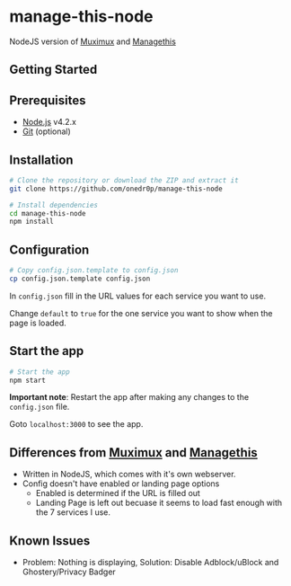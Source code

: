 # manage-this-node

NodeJS version of [Muximux](https://github.com/mescon/Muximux/) and [Managethis](https://github.com/Tenzinn3/Managethis)

Getting Started
---------------

## Prerequisites
- [Node.js](http://nodejs.org) v4.2.x
- [Git](https://git-scm.com/downloads) (optional)

## Installation

```bash
# Clone the repository or download the ZIP and extract it
git clone https://github.com/onedr0p/manage-this-node
```

```bash
# Install dependencies
cd manage-this-node
npm install
```

## Configuration

```bash
# Copy config.json.template to config.json
cp config.json.template config.json
```

In `config.json` fill in the URL values for each service you want to use.

Change `default` to `true` for the one service you want to show when the page is loaded.

## Start the app

```bash
# Start the app
npm start
```
**Important note**: Restart the app after making any changes to the `config.json` file.

Goto `localhost:3000` to see the app.

## Differences from [Muximux](https://github.com/mescon/Muximux/) and [Managethis](https://github.com/Tenzinn3/Managethis)
- Written in NodeJS, which comes with it's own webserver.
- Config doesn't have enabled or landing page options
  - Enabled is determined if the URL is filled out
  - Landing Page is left out becuase it seems to load fast enough with the 7 services I use.

## Known Issues
- Problem: Nothing is displaying, Solution: Disable Adblock/uBlock and Ghostery/Privacy Badger
